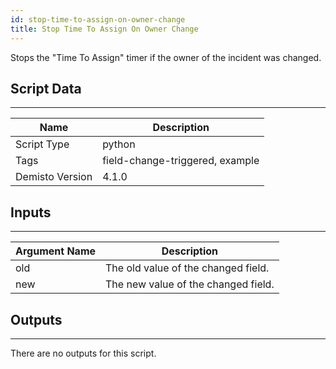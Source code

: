 ```yaml
---
id: stop-time-to-assign-on-owner-change
title: Stop Time To Assign On Owner Change
---
```


Stops the "Time To Assign" timer if the owner of the incident was changed.

## Script Data
---

| **Name** | **Description** |
| --- | --- |
| Script Type | python |
| Tags | field-change-triggered, example |
| Demisto Version | 4.1.0 |

## Inputs
---

| **Argument Name** | **Description** |
| --- | --- |
| old | The old value of the changed field. |
| new | The new value of the changed field. |

## Outputs
---
There are no outputs for this script.
